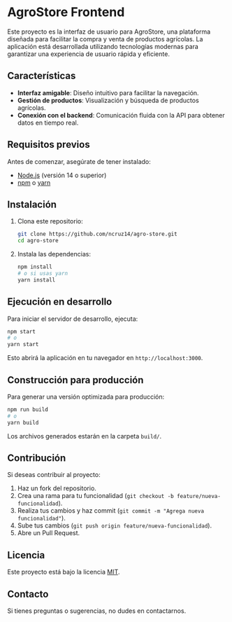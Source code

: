 # AgroStore Frontend

Este proyecto es la interfaz de usuario para AgroStore, una plataforma diseñada para facilitar la compra y venta de productos agrícolas. La aplicación está desarrollada utilizando tecnologías modernas para garantizar una experiencia de usuario rápida y eficiente.

## Características

- **Interfaz amigable**: Diseño intuitivo para facilitar la navegación.
- **Gestión de productos**: Visualización y búsqueda de productos agrícolas.
- **Conexión con el backend**: Comunicación fluida con la API para obtener datos en tiempo real.

## Requisitos previos

Antes de comenzar, asegúrate de tener instalado:

- [Node.js](https://nodejs.org/) (versión 14 o superior)
- [npm](https://www.npmjs.com/) o [yarn](https://yarnpkg.com/)

## Instalación

1. Clona este repositorio:

    ```bash
    git clone https://github.com/ncruz14/agro-store.git
    cd agro-store
    ```

2. Instala las dependencias:

    ```bash
    npm install
    # o si usas yarn
    yarn install
    ```

## Ejecución en desarrollo

Para iniciar el servidor de desarrollo, ejecuta:

```bash
npm start
# o
yarn start
```

Esto abrirá la aplicación en tu navegador en `http://localhost:3000`.

## Construcción para producción

Para generar una versión optimizada para producción:

```bash
npm run build
# o
yarn build
```

Los archivos generados estarán en la carpeta `build/`.

## Contribución

Si deseas contribuir al proyecto:

1. Haz un fork del repositorio.
2. Crea una rama para tu funcionalidad (`git checkout -b feature/nueva-funcionalidad`).
3. Realiza tus cambios y haz commit (`git commit -m "Agrega nueva funcionalidad"`).
4. Sube tus cambios (`git push origin feature/nueva-funcionalidad`).
5. Abre un Pull Request.

## Licencia

Este proyecto está bajo la licencia [MIT](LICENSE).

## Contacto

Si tienes preguntas o sugerencias, no dudes en contactarnos.
